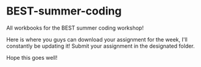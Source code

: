 # BEST-summer-coding
All workbooks for the BEST summer coding workshop!

Here is where you guys can download your assignment for the week, I'll constantly be updating it! Submit your assignment in the designated folder.

Hope this goes well!
